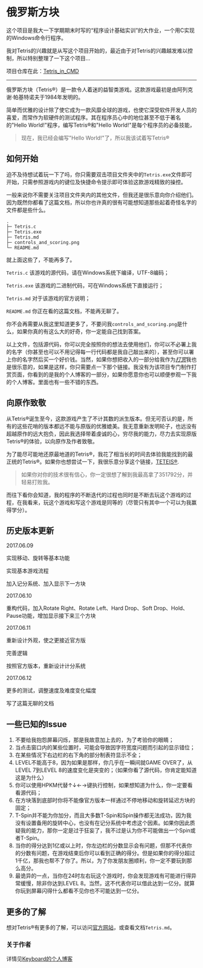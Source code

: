 # 俄罗斯方块

这个项目是我大一下学期期末时写的“程序设计基础实训”的大作业，一个用C实现的Windows命令行程序。

我对Tetris的兴趣就是从写这个项目开始的，最近由于对Tetris的兴趣越发难以控制，所以特别整理了一下这个项目...

项目仓库在此：[Tetris_in_CMD](https://github.com/keybrl/Tetris_in_CMD)

---

俄罗斯方块（Tetris®）是一款令人着迷的益智类游戏。这款游戏最初是由阿列克谢·帕基特诺夫于1984年发明的。

简单而优雅的设计除了使它成为一款风靡全球的游戏，也使它深受软件开发人员的喜爱，而常作为软硬件的测试程序。其在程序员心中的地位甚至不低于著名的"Hello World!"程序，编写Tetris®和"Hello World!"是每个程序员的必备技能，

> 现在，我已经会编写"Hello World!"了，所以我该试着写Tetris®

## 如何开始

迫不及待想试着玩一下了吗，你只需要双击项目文件夹中的`Tetris.exe`文件即可开始，只需参照游戏内的键位及快捷命令提示即可体验这款游戏精致的操控。

一般来说你不需要关注项目文件夹内的其他文件，但我还是很乐意向你介绍他们。因为既然你都看了这篇文档，所以你也许真的很有可能想知道那些起着奇怪名字的文件都是些什么。

```
.
├─ Tetris.c
├─ Tetris.exe
├─ Tetris.md
├─ controls_and_scoring.png
└─ README.md
```

就上面这些了，不能再多了。

`Tetris.c` 该游戏的源代码，请在Windows系统下编译，UTF-8编码；

`Tetris.exe` 该游戏的二进制代码，可在Windows系统下直接运行；

`Tetris.md` 对于该游戏的官方说明；

`README.md` 你正在看的这篇文档，不能再无聊了。

你不会再需要从我这里知道更多了，不要问我`controls_and_scoring.png`是什么，如果你真的有这么大的好奇，你一定能自己找到答案。

以上文件，包括源代码，你可以完全按照你的想法去使用他们，你可以不必署上我的名字（你甚至也可以不用记得每一行代码都是我自己敲出来的），甚至你可以署上你的名字然后买一个好价钱。当然，如果你想把收入的一部分给我作为[*打赏*](https://keyboard-l.github.io/myBlog/donate/)我也是很乐意的，如果是这样，你只需要点一下那个链接。我没有为该项目专门制作打赏页面，你看到的是我的个人博客的一部分，如果你愿意你也可以顺便参观一下我的个人博客。里面也有一些不错的东西。

## 向原作致敬

从Tetris®诞生至今，这款游戏产生了不计其数的派生版本。但无可否认的是，所有的这些花哨的版本都远不能与原版的优雅媲美。我无意重新发明轮子，也远没有超越原作的远大抱负，因此我选择带着虔诚的心，穷尽我的能力，尽力去实现原版Tetris®的体验，以向原作及作者致敬。

为了能尽可能地还原最地道的Tetris®，我花了相当长的时间去体验我能找到的最正统的Tetris®。如果你也想尝试一下，我很乐意分享这个链接，[TETEIS®](https://tetris.com/play-tetris/).

> 如果你对你的技术很有信心，你一定很想了解到我最高拿了351792分，并轻易打败我。

而往下看你会知道，我的程序的不断迭代的过程也同时是不断去玩这个游戏的过程，在我看来，玩这个游戏和写这个游戏是同等的（尽管只有其中一个可以为我赢得学分）。

## 历史版本更新

2017.06.09

实现移动、旋转等基本功能

实现基本游戏流程

加入记分系统、加入显示下一方块

2017.06.10

重构代码，加入Rotate Right、Rotate Left、Hard Drop、Soft Drop、Hold、Pause功能，增加显示接下来三个方块

2017.06.11

重新设计外观，使之更接近官方版

完善逻辑

按照官方版本，重新设计计分系统

2017.06.12

更多的测试，调整速度及难度变化幅度

写了这篇无聊的文档

## 一些已知的Issue

1. 不要给我抱怨屏幕闪烁，那是我故意加上去的，为了考验你的眼睛；
2. 当点击窗口内的某些位置时，可能会导致因字符宽度问题而引起的显示错位；
3. 在某些情况下右边栏的右下角的部分制表符显示不全；
4. LEVEL不能高于8，因为如果是那样，你几乎在一瞬间就GAME OVER了，从LEVEL 7到LEVEL 8的速度变化是突变的；（如果你看了源代码，你肯定能知道这是为什么）
5. 你可以使用HPKM代替↑↓←→键执行控制，如果想知道为什么，你一定要看看源代码；
6. 在方块落到底部时你将不能像官方版本一样通过不停地移动和旋转延迟方块的固定；
7. T-Spin并不能为你加分，而且大多数T-Spin和Spin操作都无法成功，因为我没有设置备用的旋转中心，也没有在记分系统中考虑这个因素。如果你因此质疑我的能力，那你一定是过于狂妄了，我不过是认为你不可能做出一个Spin或者T-Spin。
8. 当你的得分达到1亿或以上时，你左边栏的分数显示会有问题，但那不代表你的分数有问题，在游戏结束后你可以看到正确的得分。但是如果你的得分超过1千亿，那我也帮不了你了。所以，为了你发朋友圈顺利，你一定不要玩到那么高分。
9. 最诡异的一点，当你在24时左右玩这个游戏时，你会发现游戏有可能进行得异常缓慢，除非你达到LEVEL 8。当然，这不代表你可以借此达到一亿分。就算你玩到屏幕闪得什么都看不见你也不可能达到一亿分。

## 更多的了解

想对Tetris®有更多的了解，可以访问[官方网站](https://tetris.com/)，或查看文档`Tetris.md`。

### 关于作者

详情见[Keyboard的个人博客](https://keyboard-l.github.io/myBlog/)
